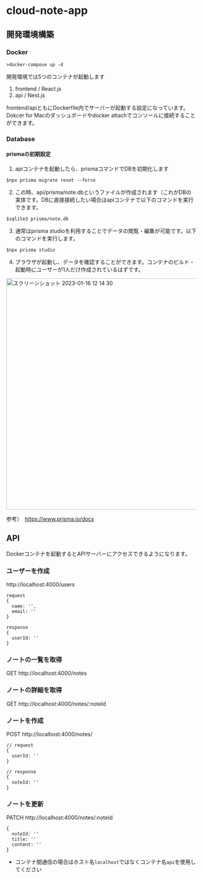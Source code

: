 # cloud-note-app

## 開発環境構築

### Docker

```
>docker-compose up -d
```
開発環境では5つのコンテナが起動します

1. frontend / React.js
2. api / Nest.js

frontend/apiともにDockerfile内でサーバーが起動する設定になっています。
Dokcer for Macのダッシュボードやdocker attachでコンソールに接続することができます。

### Database

#### prismaの初期設定

1. apiコンテナを起動したら、prismaコマンドでDBを初期化します
```
$npx prisma migrate reset --force
```

2. この時、api/prisma/note.dbというファイルが作成されます（これがDBの実体です。DBに直接接続したい場合はapiコンテナで以下のコマンドを実行できます。
```
$sqlite3 prisma/note.db
```

3. 通常はprisma studioを利用することでデータの閲覧・編集が可能です。以下のコマンドを実行します。
```
$npx prisma studio
```

4. ブラウザが起動し、データを確認することができます。コンテナのビルド・起動時にユーザーが1人だけ作成されているはずです。

<img width="610" alt="スクリーンショット 2023-01-16 12 14 30" src="https://user-images.githubusercontent.com/1013392/212590999-6f499af4-84cf-4b0b-9aa5-db0a93b7e27c.png">

参考）　https://www.prisma.io/docs

## API

Dockerコンテナを起動するとAPIサーバーにアクセスできるようになります。

### ユーザーを作成
http://localhost:4000/users

```
request
{
  name: '',
  email: ''
}

response
{
  userId: ''
}
```

### ノートの一覧を取得
GET http://localhost:4000/notes

### ノートの詳細を取得
GET http://localhost:4000/notes/:noteId

### ノートを作成
POST http://localhost:4000/notes/

```
// request
{
  userId: ''
}

// response
{
  noteId: ''
}
```

### ノートを更新
PATCH http://localhost:4000/notes/:noteId

```
{
  noteId: ''
  title: ''
  content: ''
}
```

- コンテナ間通信の場合はホスト名`localhost`ではなくコンテナ名`api`を使用してください
